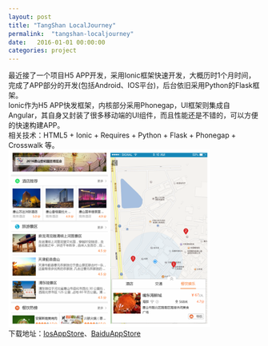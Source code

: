 ```yaml
---
layout: post
title: "TangShan LocalJourney"
permalink:  "tangshan-localjourney"
date:   2016-01-01 00:00:00
categories: project
---
```


最近接了一个项目H5 APP开发，采用Ionic框架快速开发，大概历时1个月时间，完成了APP部分的开发(包括Android、IOS平台)，后台依旧采用Python的Flask框架。  
Ionic作为H5 APP快发框架，内核部分采用Phonegap，UI框架则集成自Angular，其自身又封装了很多移动端的UI组件，而且性能还是不错的，可以方便的快速构建APP。   
相关技术：HTML5 + Ionic + Requires + Python + Flask + Phonegap + Crosswalk 等。  
<img src="/images/journeyapp1.png" width="80%">  
下载地址：<a href="https://itunes.apple.com/us/app/you-zai-tang-shan/id1112388088?l=zh&ls=1&mt=8">IosAppStore</a>、<a href="http://shouji.baidu.com/software/9333477.html">BaiduAppStore</a>
